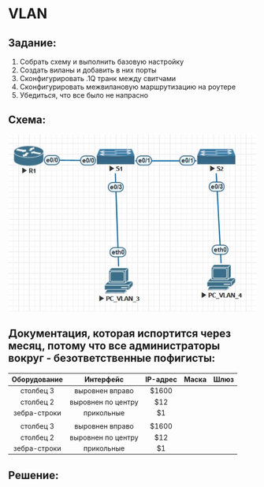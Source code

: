 ﻿# VLAN

## Задание:
1. Собрать схему и выполнить базовую настройку
2. Создать виланы и добавить в них порты
3. Сконфигурировать .1Q транк между свитчами
4. Сконфигурировать межвилановую маршрутизацию на роутере
5. Убедиться, что все было не напрасно


## Схема:
![alt-текст](https://github.com/StuporMundiOmsk/OTUS_Networks/blob/main/Homeworks/00_VLAN_Basis/Topology.jpg "Итоговая топология в EVE-NG")



## Документация, которая испортится через месяц, потому что все администраторы вокруг - безответственные пофигисты:
|    Оборудование    |          Интерфейс   | IP-адрес |  Маска  |    Шлюз    |   
|:------------------:|:--------------------:|:--------:|:-------:|:----------:|                                                                                           
| столбец 3          | выровнен вправо      | $1600    |
| столбец 2          | выровнен по центру   |   $12    |
| зебра-строки       | прикольные           |    $1    |
|                    |                      |  
| столбец 3          | выровнен вправо      | $1600    |
| столбец 2          | выровнен по центру   |   $12    |
| зебра-строки       | прикольные           |    $1    |


## Решение:


